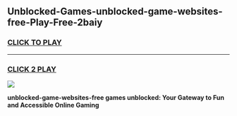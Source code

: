 
## Unblocked-Games-unblocked-game-websites-free-Play-Free-2baiy
<h3>
<a href="https://premium76.site?title=unblocked-game-websites-free&ref=18A1">CLICK TO PLAY</a></h3>
<hr>

<h3>
<a href="https://premium76.site?title=unblocked-game-websites-free&ref=18A1">CLICK 2 PLAY</a>
  
</h3>

<a href="https://premium76.site?title=unblocked-game-websites-free&ref=18A1"><img src="https://clearcache.store/games.png"></a>


**unblocked-game-websites-free games unblocked: Your Gateway to Fun and Accessible Online Gaming**
